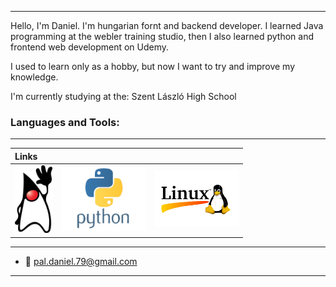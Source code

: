 
<!--img src='.assets/images/IMG_20241017_084724.jpg' width='128' alt='profile image' style='border-radius:50%;display:block;margin-left:auto;margin-right:auto'-->

---

 Hello, I'm Daniel. I'm hungarian fornt and backend developer.
I learned Java programming at the webler training studio, 
then I also learned python and frontend web development on Udemy.

I used to learn only as a hobby, but now I want to try and improve my knowledge.

I'm currently studying at the: Szent László High School

### Languages and Tools:

---

| Links |  |  |
| :-- | :-- | :-- |
| [<img src=".assets/images/Duke.png" width="60">](.assets/contents/java.md) | [<img src=".assets/images/python.png" width=135>](.assets/contents/python.md) | [<img src=".assets/images/linux.png" width=135>](.assets/contents/linux.md) |

---

- 📧 pal.daniel.79@gmail.com

---
